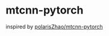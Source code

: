 # mtcnn-pytorch
inspired by [polarisZhao/mtcnn-pytorch](https://github.com/polarisZhao/mtcnn-pytorch)
